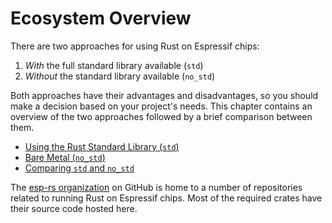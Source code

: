 # Ecosystem Overview

There are two approaches for using Rust on Espressif chips:

1. _With_ the full standard library available (`std`)
2. _Without_ the standard library available (`no_std`)

Both approaches have their advantages and disadvantages, so you should make a decision based on your project's needs. This chapter contains an overview of the two approaches followed by a brief comparison between them.

- [Using the Rust Standard Library (`std`)](./using-the-standard-library.html)
- [Bare Metal (`no_std`)](./bare-metal.html)
- [Comparing `std` and `no_std`](./comparing-std-and-no_std.html)

The [esp-rs organization] on GitHub is home to a number of repositories related to running Rust on Espressif chips. Most of the required crates have their source code hosted here.

[esp-rs organization]: https://github.com/esp-rs/
